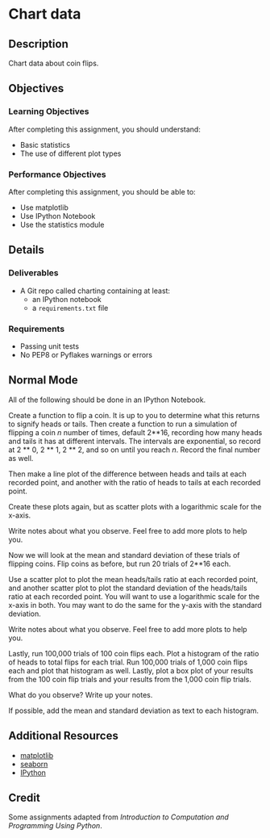 # Chart data

## Description

Chart data about coin flips.

## Objectives

### Learning Objectives

After completing this assignment, you should understand:

* Basic statistics
* The use of different plot types

### Performance Objectives

After completing this assignment, you should be able to:

* Use matplotlib
* Use IPython Notebook
* Use the statistics module

## Details

### Deliverables

* A Git repo called charting containing at least:
  * an IPython notebook
  * a `requirements.txt` file

### Requirements  

* Passing unit tests
* No PEP8 or Pyflakes warnings or errors

## Normal Mode

All of the following should be done in an IPython Notebook.

Create a function to flip a coin. It is up to you to determine what this returns to signify heads or tails. Then create a function to run a simulation of flipping a coin _n_ number of times, default 2**16, recording how many heads and tails it has at different intervals. The intervals are exponential, so record at 2 ** 0, 2 ** 1, 2 ** 2, and so on until you reach _n_. Record the final number as well.

Then make a line plot of the difference between heads and tails at each
recorded point, and another with the ratio of heads to tails at each recorded point.

Create these plots again, but as scatter plots with a logarithmic scale for the x-axis.

Write notes about what you observe. Feel free to add more plots to help you.

Now we will look at the mean and standard deviation of these trials of flipping coins. Flip coins as before, but run 20 trials of 2**16 each.

Use a scatter plot to plot the mean heads/tails ratio at each recorded point, and another scatter plot to plot the standard deviation of the heads/tails ratio at each recorded point. You will want to use a logarithmic scale for the x-axis in both. You may want to do the same for the y-axis with the standard deviation.

Write notes about what you observe. Feel free to add more plots to help you.

Lastly, run 100,000 trials of 100 coin flips each. Plot a histogram of the ratio of heads to total flips for each trial. Run 100,000 trials of 1,000 coin flips each and plot that histogram as well. Lastly, plot a box plot of your results from the 100 coin flip trials and your results from the 1,000 coin flip trials.

What do you observe? Write up your notes.

If possible, add the mean and standard deviation as text to each histogram.

## Additional Resources

* [matplotlib](http://matplotlib.org/)
* [seaborn](http://stanford.edu/~mwaskom/software/seaborn/)
* [IPython](http://ipython.org/)

## Credit

Some assignments adapted from _Introduction to Computation and Programming Using Python_.
